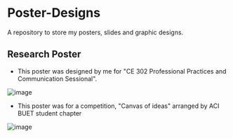 # Poster-Designs
A repository to store my posters, slides and graphic designs.


## Research Poster
- This poster was designed by me for "CE 302 Professional Practices and Communication Sessional".

![image](https://user-images.githubusercontent.com/109035609/213922527-be28d503-63cd-44d3-81e4-ee062bbed106.png)

- This poster was for a competition, "Canvas of ideas" arranged by ACI BUET student chapter

![image](https://user-images.githubusercontent.com/109035609/213923063-61c83f65-5a74-44ac-8a8c-2742254d415b.png)





